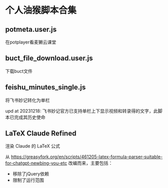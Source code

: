 # 个人油猴脚本合集

## potmeta.user.js

在potplayer看麦獭云课堂

## buct_file_download.user.js

下载buct文件

## feishu_minutes_single.js

将飞书妙记转化为单栏

upd at 20231218: 飞书妙记官方已支持单栏上下显示视频和转录得的文字，此脚本已完成其历史使命

## LaTeX Claude Refined

渲染 Claude 的 LaTeX 公式

从 https://greasyfork.org/en/scripts/461205-latex-formula-parser-suitable-for-chatgpt-newbing-you-etc 改编而来，主要包括：

- 移除了jQuery依赖
- 限制了运行范围